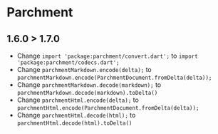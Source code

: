 # Parchment

## 1.6.0 > 1.7.0

* Change `import 'package:parchment/convert.dart';` to `import 'package:parchment/codecs.dart';`
* Change `parchmentMarkdown.encode(delta);` to `parchmentMarkdown.encode(ParchmentDocument.fromDelta(delta));`
* Change `parchmentMarkdown.decode(markdown);` to `parchmentMarkdown.decode(markdown).toDelta()`
* Change `parchmentHtml.encode(delta);` to `parchmentHtml.encode(ParchmentDocument.fromDelta(delta));`
* Change `parchmentHtml.decode(html);` to `parchmentHtml.decode(html).toDelta()`
